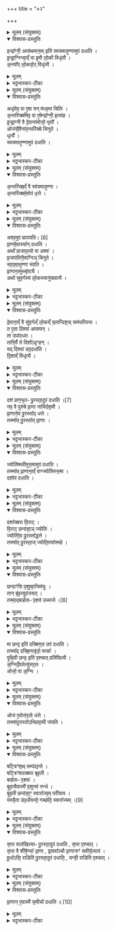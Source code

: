 +++
title = "०२"

+++

<details><summary>मूलम् (संयुक्तम्)</summary>

इन्द्रा᳚ग्नी॒ अव्य॑थमाना॒मिति॑ स्वयमातृ॒ण्णामुप॑ दधातीन्द्रा॒ग्निभ्या॒व्ँवा इ॒मौ लो॒कौ विधृ॑ताव॒नयो᳚र्लो॒कयो॒र्विधृ॑त्या॒
</details>

<details open><summary>विश्वास-प्रस्तुतिः</summary>

इन्द्रा᳚ग्नी॒ अव्य॑थमाना॒म् इति॑ स्वयमातृ॒ण्णामुप॑ दधाति ।  
इ॒न्द्रा॒ग्निभ्या॒व्ँ वा इ॒मौ लो॒कौ विधृ॑तौ ।  
अ॒नयो᳚र् लो॒कयो॒र् विधृ॑त्यै ।  
</details>

<details><summary>मूलम्</summary>

इन्द्रा᳚ग्नी॒ अव्य॑थमाना॒म् इति॑ स्वयमातृ॒ण्णामुप॑ दधाति ।  
इ॒न्द्रा॒ग्निभ्या॒व्ँ वा इ॒मौ लो॒कौ विधृ॑तौ ।  
अ॒नयो᳚र् लो॒कयो॒र् विधृ॑त्यै ।  
</details>

<details><summary>भट्टभास्कर-टीका</summary>

1अथ मध्यमायां चितौ स्वयमातृण्णां विदधाति - इन्द्राग्नी इत्यादि ॥ प्रथमचितामिव स्वयमातृण्णां अश्वमवघ्राप्य अविदुषा ब्राह्मणेन सहाभिद्रुत्य 'इन्द्राग्नी अव्यथमानां' इत्यनुद्रुत्य 'विश्वकर्मा त्वा सादयतु' इत्युपदधाति । इमौ लोकाविति । द्यौश्च पृथिवी च विधृताविति शेषो धारयितुं शक्यते । तस्मादिन्द्राग्निभ्यां कृतग्रहणा स्वयमातृण्णा अनयोस्तावत् लोकयोः विधृत्यै भवति । 'गतिरनन्तरः' 'तादौ च' इत्युभयत्र गतेः प्रकृतिस्वरत्वम् ॥
</details>

<details><summary>मूलम् (संयुक्तम्)</summary>

अधृ॑तेव॒ वा ए॒षा यन्म॑ध्य॒मा चिति॑र॒न्तरि॑ख्षमिव॒ वा ए॒षेन्द्रा᳚ग्नी॒ इत्या॑हेन्द्रा॒ग्नी वै दे॒वाना॑मोजो॒भृता॒वोज॑सै॒वैना॑म॒न्तरि॑ख्षे चिनुते॒ धृत्यै᳚ स्वयमातृ॒ण्णामुप॑ दधात्य्...
</details>

<details open><summary>विश्वास-प्रस्तुतिः</summary>

अधृ॑तेव॒ वा ए॒षा यन् म॑ध्य॒मा चितिः॑ ।  
अ॒न्तरि॑ख्षमिव॒ वा ए॒षेन्द्रा᳚ग्नी॒ इत्या॑ह ।  
इ॒न्द्रा॒ग्नी वै दे॒वाना॑मोजो॒ भृतौ᳚ ।  
ओज॑सै॒वैना॑म॒न्तरि॑ख्षे चिनुते ।  
धृत्यै᳚ ।  
स्वयमातृ॒ण्णामुप॑ दधाति ।  
</details>

<details><summary>मूलम्</summary>

अधृ॑तेव॒ वा ए॒षा यन् म॑ध्य॒मा चितिः॑ ।  
अ॒न्तरि॑ख्षमिव॒ वा ए॒षेन्द्रा᳚ग्नी॒ इत्या॑ह ।  
इ॒न्द्रा॒ग्नी वै दे॒वाना॑मोजो॒ भृतौ᳚ ।  
ओज॑सै॒वैना॑म॒न्तरि॑ख्षे चिनुते ।  
धृत्यै᳚ ।  
स्वयमातृ॒ण्णामुप॑ दधाति ।  
</details>

<details><summary>भट्टभास्कर-टीका</summary>

2अथान्तरिक्षस्य विधृतिं प्रतिपादयन्ति - अधृतेव वेत्यादि ॥ कथमधृतेवेत्याह - अन्तरिक्षमिवेति । मध्यमत्वात् । ओजोभृताविति सामर्थ्यातिशयो गम्यते । सर्वेषामपि देवानां ओजोभृत्त्वात् तस्मात्तयोरेवौजसा इमामन्तरिक्षे चिनुते । तस्मादियमन्तरिक्षस्यापि धृत्यै धारणाय भवति ॥
</details>

<details><summary>मूलम् (संयुक्तम्)</summary>

अ॒न्तरि॑ख्ष॒व्ँवै स्व॑यमातृ॒ण्णान्तरि॑ख्षमे॒वोप॑ ध॒त्ते
</details>

<details open><summary>विश्वास-प्रस्तुतिः</summary>

अ॒न्तरि॑ख्ष॒व्ँ वै स्व॑यमातृ॒ण्णा ।  
अ॒न्तरि॑ख्षमे॒वोप॑ ध॒त्ते ।  
</details>

<details><summary>मूलम्</summary>

अ॒न्तरि॑ख्ष॒व्ँ वै स्व॑यमातृ॒ण्णा ।  
अ॒न्तरि॑ख्षमे॒वोप॑ ध॒त्ते ।  
</details>

<details><summary>भट्टभास्कर-टीका</summary>

8अन्तरिक्षं वा इत्यादि ॥ बहूपकारकत्वात् छिद्रवत्त्वाच्च ॥
</details>

<details><summary>मूलम् (संयुक्तम्)</summary>

ऽश्व॒मुप॑ [6]  
घ्रा॒प॒य॒ति॒ प्रा॒णमे॒वास्या᳚न्दधा॒त्यथो᳚ प्राजाप॒त्यो वा अश्वᳶ॑ प्र॒जाप॑तिनै॒वाग्निञ्चि॑नुते स्वयमातृ॒ण्णा भ॑वति प्रा॒णाना॒मुथ्सृ॑ष्ट्या॒ अथो॑ सुव॒र्गस्य॑ लो॒कस्यानु॑ख्यात्यै
</details>

<details open><summary>विश्वास-प्रस्तुतिः</summary>

अश्व॒मुप॑ घ्रापयति। [6]  
प्रा॒णमे॒वास्या᳚न् दधाति ।   
अथो᳚ प्राजाप॒त्यो वा अश्वः॑ ।  
प्र॒जाप॑तिनै॒वाग्निञ् चि॑नुते ।  
स्व॒य॒मा॒तृ॒ण्णा भ॑वति ।  
प्रा॒णाना॒मुथ्सृ॑ष्ट्यै ।  
अथो॑ सुव॒र्गस्य॑ लो॒कस्यानु॑ख्यात्यै ।  
</details>

<details><summary>मूलम्</summary>

अश्व॒मुप॑ घ्रापयति। [6]  
प्रा॒णमे॒वास्या᳚न् दधाति ।   
अथो᳚ प्राजाप॒त्यो वा अश्वः॑ ।  
प्र॒जाप॑तिनै॒वाग्निञ् चि॑नुते ।  
स्व॒य॒मा॒तृ॒ण्णा भ॑वति ।  
प्रा॒णाना॒मुथ्सृ॑ष्ट्यै ।  
अथो॑ सुव॒र्गस्य॑ लो॒कस्यानु॑ख्यात्यै ।  
</details>

<details><summary>भट्टभास्कर-टीका</summary>

4अश्वमुप घ्रापयतीति ॥ व्याख्यातं स्वयमातृण्णामित्यत्र ॥
</details>

<details><summary>मूलम् (संयुक्तम्)</summary>

दे॒वाना॒व्ँवै सु॑व॒र्गल्ँलो॒कय्ँय॒तान्दिश॒स्सम॑व्लीयन्त॒ त ए॒ता दिश्या॑ अपश्य॒न्ता उपा॑दधत॒ ताभि॒र्वै ते दिशो॑ऽदृꣳह॒न्यद्दिश्या॑ उप॒दधा॑ति दि॒शाव्ँविधृ॑त्यै॒
</details>

<details open><summary>विश्वास-प्रस्तुतिः</summary>

दे॒वाना॒व्ँ वै सु॑व॒र्गल्ँ लो॒कय्ँ य॒तान्दिश॒स् सम॑व्लीयन्त ।  
त ए॒ता दिश्या॑ अपश्यन् ।  
ता उपा॑दधत ।  
ताभि॒र्वै ते दिशो॑ऽदृꣳहन् ।  
यद् दिश्या॑ उप॒दधा॑ति ।  
दि॒शाव्ँ विधृ॑त्यै ।  
</details>

<details><summary>मूलम्</summary>

दे॒वाना॒व्ँ वै सु॑व॒र्गल्ँ लो॒कय्ँ य॒तान्दिश॒स् सम॑व्लीयन्त ।  
त ए॒ता दिश्या॑ अपश्यन् ।  
ता उपा॑दधत ।  
ताभि॒र्वै ते दिशो॑ऽदृꣳहन् ।  
यद् दिश्या॑ उप॒दधा॑ति ।  
दि॒शाव्ँ विधृ॑त्यै ।  
</details>

<details><summary>भट्टभास्कर-टीका</summary>

5देवानां वा इत्यादि ॥ दिश्याविधिः । यतामिति । 'शतुरनुमः' इति विभक्तेरुदात्तत्वम् । समव्लीयन्त व्यशीर्यन्त । व्ली विशरणे । दिश्या इति । दिश्यानुपदधानो मन्त्र आसामिति दिश्याः । पूर्ववद्यत् । 'राज्ञ्यसि' इत्यादयः पञ्च एकैका दिक्षु एकामध्यै । ता इत्यादि । गतम् ॥
</details>

<details><summary>मूलम् (संयुक्तम्)</summary>

दश॑ प्राण॒भृतᳶ॑ पु॒रस्ता॒दुप॑ [7]  
द॒धा॒ति॒ नव॒ वै पुरु॑षे प्रा॒णा नाभि॑र्दश॒मी प्रा॒णाने॒व पु॒रस्ता᳚द्धत्ते॒ तस्मा᳚त्पु॒रस्ता᳚त्प्रा॒णा
</details>

<details open><summary>विश्वास-प्रस्तुतिः</summary>

दश॑ प्राण॒भृतᳶ॑ पु॒रस्ता॒दुप॑ दधाति ।[7]  
नव॒ वै पुरु॑षे प्रा॒णा नाभि॑र्दश॒मी ।  
प्रा॒णाने॒व पु॒रस्ता᳚द् धत्ते ।  
तस्मा᳚त् पु॒रस्ता᳚त् प्रा॒णाः ।  
</details>

<details><summary>मूलम्</summary>

दश॑ प्राण॒भृतᳶ॑ पु॒रस्ता॒दुप॑ दधाति ।[7]  
नव॒ वै पुरु॑षे प्रा॒णा नाभि॑र्दश॒मी ।  
प्रा॒णाने॒व पु॒रस्ता᳚द् धत्ते ।  
तस्मा᳚त् पु॒रस्ता᳚त् प्रा॒णाः ।  
</details>

<details><summary>भट्टभास्कर-टीका</summary>

6दश प्राणभृत इत्यादि ॥ पुरस्तात् प्राचीः 'आयुर्मे पाहि' इत्याद्याः पुरुषस्य आयुर्दाः प्राणहेतवः । नवेति । सप्त शीर्षण्या द्वाववाञ्चाविति । तस्मात्पुरस्तात्प्रायशः [त्प्राञ्चः] ॥
</details>

<details><summary>मूलम् (संयुक्तम्)</summary>

ज्योति॑ष्मतीमुत्त॒मामुप॑ दधाति॒ तस्मा᳚त्प्रा॒णाना॒व्ँवाग्ज्योति॑रुत्त॒मा दशोप॑ दधाति॒
</details>

<details open><summary>विश्वास-प्रस्तुतिः</summary>

ज्योति॑ष्मतीमुत्त॒मामुप॑ दधाति ।  
तस्मा᳚त् प्रा॒णाना॒व्ँ वाग्ज्योति॑रुत्त॒मा ।  
दशोप॑ दधाति ।  
</details>

<details><summary>मूलम्</summary>

ज्योति॑ष्मतीमुत्त॒मामुप॑ दधाति ।  
तस्मा᳚त् प्रा॒णाना॒व्ँ वाग्ज्योति॑रुत्त॒मा ।  
दशोप॑ दधाति ।  
</details>

<details><summary>भट्टभास्कर-टीका</summary>

7ज्योतिष्मतीमिति ॥ ज्योतिर्मे यच्छेति । वाग्ज्योतिरिति । परस्य ज्योतिषो विवर्तत्वाद्वाचः ॥
</details>

<details><summary>मूलम् (संयुक्तम्)</summary>

दशा᳚ख्षरा वि॒राड्वि॒राट्छन्द॑सा॒ञ्ज्योति॒र्ज्योति॑रे॒व पु॒रस्ता᳚द्धत्ते॒ तस्मा᳚त्पु॒रस्ता॒ज्ज्योति॒रुपा᳚स्महे॒
</details>

<details open><summary>विश्वास-प्रस्तुतिः</summary>

दशा᳚ख्षरा वि॒राट् ।  
वि॒राट् छन्द॑सा॒ञ् ज्योतिः॑ ।  
ज्योति॑रे॒व पु॒रस्ता᳚द्धत्ते ।  
तस्मा᳚त् पु॒रस्ता॒ज् ज्योति॒रुपा᳚स्महे ।  
</details>

<details><summary>मूलम्</summary>

दशा᳚ख्षरा वि॒राट् ।  
वि॒राट् छन्द॑सा॒ञ् ज्योतिः॑ ।  
ज्योति॑रे॒व पु॒रस्ता᳚द्धत्ते ।  
तस्मा᳚त् पु॒रस्ता॒ज् ज्योति॒रुपा᳚स्महे ।  
</details>

<details><summary>भट्टभास्कर-टीका</summary>

8दशाक्षरेति ॥ छन्दसां मध्ये विराट् द्योतनशीला ज्योतिः । तस्मादिति । भ्रूमध्यादौ परं ज्योतिरुपास्महे । यद्वा - पूर्वस्यां दिशि सावित्रं ज्योतिरुपास्महे उदितं पश्यामः ॥
</details>

<details><summary>मूलम् (संयुक्तम्)</summary>

छन्दाꣳ॑सि प॒शुष्वा॒जिम॑यु॒स्तान्बृ॑ह॒त्युद॑जय॒त्तस्मा॒द्बार्ह॑ताः [8]  
प॒शव॑ उच्यन्ते॒
</details>

<details open><summary>विश्वास-प्रस्तुतिः</summary>

छन्दाꣳ॑सि प॒शुष्वा॒जिम॑युः ।  
तान् बृ॑ह॒त्युद॑जयत् ।  
तस्मा॒द्बार्ह॑ताᳶ प॒शव॑ उच्यन्ते ।[8]  
</details>

<details><summary>मूलम्</summary>

छन्दाꣳ॑सि प॒शुष्वा॒जिम॑युः ।  
तान् बृ॑ह॒त्युद॑जयत् ।  
तस्मा॒द्बार्ह॑ताᳶ प॒शव॑ उच्यन्ते ।[8]  
</details>

<details><summary>भट्टभास्कर-टीका</summary>

9अथ बृहतीर्विधातुमाह - छन्दांसीत्यादि ॥ पशुषु निमित्तेषु आजिमयुः युद्धं गताः । 'लङश्शाकटायनस्य' इति झेर्जुस् । तानित्यादि । गतम् । तस्मात्पशव्या बृहत्य इत्युक्तं भवति ॥
</details>

<details><summary>मूलम् (संयुक्तम्)</summary>

मा छन्द॒ इति॑ दख्षिण॒त उप॑ दधाति॒ तस्मा᳚द्दख्षि॒णावृ॑तो॒ मासाः᳚ पृथि॒वी छन्द॒ इति॑ प॒श्चात्प्रति॑ष्ठित्या अ॒ग्निर्दे॒वतेत्यु॑त्तर॒त ओजो॒ वा अ॒ग्निर्...
</details>

<details open><summary>विश्वास-प्रस्तुतिः</summary>

मा छन्द॒ इति॑ दख्षिण॒त उप॑ दधाति ।  
तस्मा᳚द् दख्षि॒णावृ॑तो॒ मासाः᳚ ।  
पृ॒थि॒वी छन्द॒ इति॑ प॒श्चात् प्रति॑ष्ठित्यै ।  
अ॒ग्निर्दे॒वतेत्यु॑त्तर॒तः ।  
ओजो॒ वा अ॒ग्निः ।  
</details>

<details><summary>मूलम्</summary>

मा छन्द॒ इति॑ दख्षिण॒त उप॑ दधाति ।  
तस्मा᳚द् दख्षि॒णावृ॑तो॒ मासाः᳚ ।  
पृ॒थि॒वी छन्द॒ इति॑ प॒श्चात् प्रति॑ष्ठित्यै ।  
अ॒ग्निर्दे॒वतेत्यु॑त्तर॒तः ।  
ओजो॒ वा अ॒ग्निः ।  
</details>

<details><summary>भट्टभास्कर-टीका</summary>

10'मा छन्दः' इत्याद्या द्वादश दक्षिणत उपदधाति तस्मादिति ॥ पादसङ्ख्यान्वयान्माशब्दान्वयाच्च मासा गृह्यन्ते । दक्षिणावृत इति । दक्षिणायां दिशि आवृत्तिर्येषां दक्षिणभागवृत्तित्वं प्रदक्षिणभागगमनत्वं मेषादिसंज्ञासंज्ञितगोळद्वादशभागस्थितदिवाकरगतिविशेषात्मनां मासानां गोळभ्रमणनिबन्धनात् प्रदक्षिणा वृत्तिः । प्रतिष्ठित्या इति । पृथिव्यादीनां द्वादशानां प्रतिष्ठाहेतुत्वात् ॥
</details>

<details><summary>मूलम् (संयुक्तम्)</summary>

ओज॑ ए॒वोत्त॑र॒तो ध॑त्ते॒ तस्मा॑दुत्तरतोभिप्रया॒यी ज॑यति॒
</details>

<details open><summary>विश्वास-प्रस्तुतिः</summary>

ओज॑ ए॒वोत्त॑र॒तो ध॑त्ते ।  
तस्मा॑दुत्तरतोऽभिप्रया॒यी ज॑यति ।  
</details>

<details><summary>मूलम्</summary>

ओज॑ ए॒वोत्त॑र॒तो ध॑त्ते ।  
तस्मा॑दुत्तरतोऽभिप्रया॒यी ज॑यति ।  
</details>

<details><summary>भट्टभास्कर-टीका</summary>

11ओज एवेति ॥ अग्न्यादीनां ओजस्वित्वात् । तस्मादिति । उत्तरस्यां दिशि अभिप्रयाणशीलो जयति दुरितानि । 'सुप्यजातौ' इति निनिः, कृदुत्तरपदप्रकृतिस्वरत्वम् ॥
</details>

<details><summary>मूलम् (संयुक्तम्)</summary>

षट्त्रिꣳ॑श॒थ्सम्प॑द्यन्ते॒ षट्त्रिꣳ॑शदख्षरा बृह॒ती बार्ह॑ताᳶ प॒शवो॑ बृह॒त्यैवास्मै॑ प॒शूनव॑ रुन्द्धे बृह॒ती छन्द॑सा॒ꣳ॒ स्वारा᳚ज्य॒म्परी॑याय॒ यस्यै॒ताः [9]  
उ॒प॒धी॒यन्ते॒ गच्छ॑ति॒ स्वारा᳚ज्यꣳ...
</details>

<details open><summary>विश्वास-प्रस्तुतिः</summary>

षट्त्रिꣳ॑श॒थ् सम्प॑द्यन्ते ।  
षट्त्रिꣳ॑शदख्षरा बृह॒ती ।  
बार्ह॑ताᳶ प॒शवः॑ ।  
बृ॒ह॒त्यैवास्मै॑ प॒शूनव॑ रुन्धे ।  
बृ॒ह॒ती छन्द॑सा॒ꣳ॒ स्वारा᳚ज्य॒म् परी॑याय ।  
यस्यै॒ता उ॑प॒धीयन्ते॒ गच्छ॑ति॒ स्वारा᳚ज्यम् ।[9]  
</details>

<details><summary>मूलम्</summary>

षट्त्रिꣳ॑श॒थ् सम्प॑द्यन्ते ।  
षट्त्रिꣳ॑शदख्षरा बृह॒ती ।  
बार्ह॑ताᳶ प॒शवः॑ ।  
बृ॒ह॒त्यैवास्मै॑ प॒शूनव॑ रुन्धे ।  
बृ॒ह॒ती छन्द॑सा॒ꣳ॒ स्वारा᳚ज्य॒म् परी॑याय ।  
यस्यै॒ता उ॑प॒धीयन्ते॒ गच्छ॑ति॒ स्वारा᳚ज्यम् ।[9]  
</details>

<details><summary>भट्टभास्कर-टीका</summary>

12षत्रिंशदिति ॥ षट्च त्रिंशच्च षट्त्रिंशत् । 'सङ्ख्या' इति पूर्वपदप्रकृतिस्वरत्वम् । बृहत्येति । शतृवद्भावात् 'शतुरनुमः' इति नद्या उदात्तत्वम्, 'बृहन्महतोरुपसङ्ख्यानम्' इति वा । ततः 'उदात्तयणः' इति विभक्तेरुदात्तत्वम् । स्वाराज्यमिति । 'गुणवचनब्राह्मणादिभ्यः' इति ष्यञ् ॥
</details>

<details><summary>मूलम् (संयुक्तम्)</summary>

स॒प्त वाल॑खिल्याᳶ पु॒रस्ता॒दुप॑ दधाति स॒प्त प॒श्चाथ्स॒प्त वै शी॑र्ष॒ण्याः᳚ प्रा॒णा द्वाववा᳚ञ्चौ प्रा॒णानाꣳ॑ सवीर्य॒त्वाय॑ मू॒र्धासि॒ राडिति॑ पु॒रस्ता॒दुप॑ दधाति॒ यन्त्री॒ राडिति॑ प॒श्चात् ।  
</details>

<details open><summary>विश्वास-प्रस्तुतिः</summary>

स॒प्त वाल॑खिल्याᳶ पु॒रस्ता॒दुप॑ दधाति , स॒प्त प॒श्चात् ।   
स॒प्त वै शी॑र्ष॒ण्याः᳚ प्रा॒णा , द्वाववा᳚ञ्चौ प्रा॒णानाꣳ॑ सवीर्य॒त्वाय॑ ।  
मू॒र्धाऽसि॒ राडिति॑ पु॒रस्ता॒दुप॑ दधाति॒ , यन्त्री॒ राडिति॑ प॒श्चात् ।  
</details>

<details><summary>मूलम्</summary>

स॒प्त वाल॑खिल्याᳶ पु॒रस्ता॒दुप॑ दधाति , स॒प्त प॒श्चात् ।   
स॒प्त वै शी॑र्ष॒ण्याः᳚ प्रा॒णा , द्वाववा᳚ञ्चौ प्रा॒णानाꣳ॑ सवीर्य॒त्वाय॑ ।  
मू॒र्धाऽसि॒ राडिति॑ पु॒रस्ता॒दुप॑ दधाति॒ , यन्त्री॒ राडिति॑ प॒श्चात् ।  
</details>

<details><summary>भट्टभास्कर-टीका</summary>

13वालखिल्या इति ॥ 'मूर्धाऽसि राट्' इति पुरस्तात्प्रतीचीः 'यन्त्री राट्' इति सप्त पश्चात् प्राचीः । वालस्थाने खिलां स्वरूपासङ्कीर्तनात् वालखिल्या इति संज्ञामात्रमिदम् । यद्वा - वालखिल्या ऋषयः तदात्मनेष्टकाः स्तूयन्ते । द्वाविति । तेन शीर्षण्याः प्राणाः सङ्ख्यायास्सप्तत्वात् संहतिः वक्ष्यत इति ॥
</details>

<details><summary>मूलम् (संयुक्तम्)</summary>

प्रा॒णाने॒वास्मै॑ स॒मीचो॑ दधाति ॥ [10]  
</details>

<details open><summary>विश्वास-प्रस्तुतिः</summary>

प्रा॒णान् ए॒वास्मै॑ स॒मीचो॑ दधाति ॥ [10]  
</details>

<details><summary>मूलम्</summary>

प्रा॒णान् ए॒वास्मै॑ स॒मीचो॑ दधाति ॥ [10]  
</details>

<details><summary>भट्टभास्कर-टीका</summary>

14समीच इति ॥ परस्परसङ्गताः तेन चक्षुरादिके द्वेद्वे सङ्गते इति । 'समस्समिः' इति सम्यादेशे 'चौ' इति दीर्घत्वम्, अन्तोदात्तत्वं च ॥

इति पञ्चमे तृतीये द्वितीयोनुवाकः ॥  
</details>
